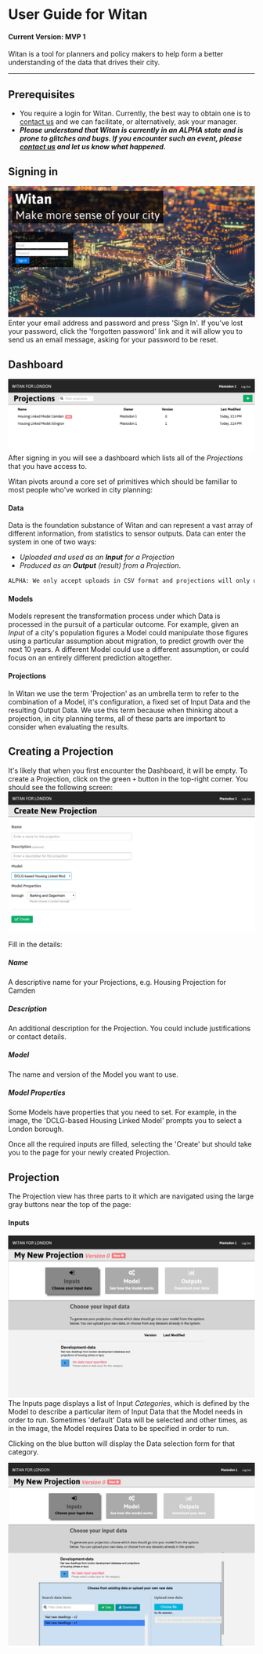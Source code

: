 # User Guide for Witan
#### Current Version: MVP 1
Witan is a tool for planners and policy makers to help form a better understanding of the data that drives their city.

---------------------
## Prerequisites
* You require a login for Witan. Currently, the best way to obtain one is to [contact us](theteam@mastodonc.com) and we can facilitate, or alternatively, ask your manager.
* ***Please understand that Witan is currently in an ALPHA state and is prone to glitches and bugs. If you encounter such an event, please [contact us](theteam@mastodonc.com) and let us know what happened.***

## Signing in
![Witan login](imgs/login00.png)
Enter your email address and password and press 'Sign In'. If you've lost your password, click the 'forgotten password' link and it will allow you to send us an email message, asking for your password to be reset.

## Dashboard
![Witan dashboard](imgs/dash00.png)
After signing in you will see a dashboard which lists all of the *Projections* that you have access to.

Witan pivots around a core set of primitives which should be familiar to most people who've worked in city planning:

#### Data
Data is the foundation substance of Witan and can represent a vast array of different information, from statistics to sensor outputs. Data can enter the system in one of two ways: 
* *Uploaded and used as an **Input** for a Projection*
* *Produced as an **Output** (result) from a Projection*.
```html
ALPHA: We only accept uploads in CSV format and projections will only output CSVs.
```

#### Models
Models represent the transformation process under which Data is processed in the pursuit of a particular outcome. For example, given an *Input* of a city's population figures a Model could manipulate those figures using a particular assumption about migration, to predict growth over the next 10 years. A different Model could use a different assumption, or could focus on an entirely different prediction altogether.  

#### Projections
In Witan we use the term 'Projection' as an umbrella term to refer to the combination of a Model, it's configuration, a fixed set of Input Data and the resulting Output Data. We use this term because when thinking about a projection, in city planning terms, all of these parts are important to consider when evaluating the results. 

## Creating a Projection
It's likely that when you first encounter the Dashboard, it will be empty. To create a Projection, click on the green `+` button in the top-right corner. You should see the following screen:  
![Witan create a projection](imgs/create00.png)  

Fill in the details:
##### Name
A descriptive name for your Projections, e.g. Housing Projection for Camden
##### Description
An additional description for the Projection. You could include justifications or contact details.
##### Model
The name and version of the Model you want to use.
##### Model Properties
Some Models have properties that you need to set. For example, in the image, the 'DCLG-based Housing Linked Model' prompts you to select a London borough.

Once all the required inputs are filled, selecting the 'Create' but should take you to the page for your newly created Projection.

## Projection
The Projection view has three parts to it which are navigated using the large gray buttons near the top of the page:

#### Inputs
![Projection - Input](imgs/projection00.png)  
The Inputs page displays a list of Input *Categories*, which is defined by the Model to describe a particular item of Input Data that the Model needs in order to run. Sometimes 'default' Data will be selected and other times, as in the image, the Model requires Data to be specified in order to run.

Clicking on the blue button will display the Data selection form for that category.

![Projection - Input, data selection](imgs/projection03.png) 





